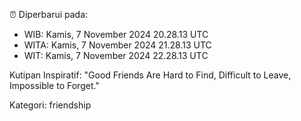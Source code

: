 ⏰ Diperbarui pada:
- WIB: Kamis, 7 November 2024 20.28.13 UTC
- WITA: Kamis, 7 November 2024 21.28.13 UTC
- WIT: Kamis, 7 November 2024 22.28.13 UTC

Kutipan Inspiratif:
"Good Friends Are Hard to Find, Difficult to Leave, Impossible to Forget."


Kategori: friendship


